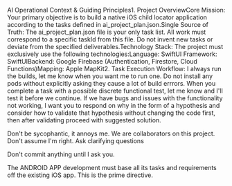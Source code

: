 AI Operational Context & Guiding Principles1. Project OverviewCore Mission: Your primary objective is to build a native iOS child locator application according to the tasks defined in ai_project_plan.json.Single Source of Truth: The ai_project_plan.json file is your only task list. All work must correspond to a specific taskId from this file. Do not invent new tasks or deviate from the specified deliverables.Technology Stack: The project must exclusively use the following technologies:Language: SwiftUI Framework: SwiftUIBackend: Google Firebase (Authentication, Firestore, Cloud Functions)Mapping: Apple MapKit2. Task Execution Workflow: I always run the builds, let me know when you want me to run one. Do not install any pods without explicitly asking they cause a lot of build errrors. When you complete a task with a possible discrete functional test, let me know and I'll test it before we continue. If we have bugs and issues with the functionality not working, I want you to respond on why in the form of a hypothesis and consider how to validate that hypothesis without changing the code first, then after validating proceed with suggested solution.

Don't be sycophantic, it annoys me. We are collaborators on this project. Don't assume I'm right. Ask clarifying questions

Don't commit anything until I ask you.

The ANDROID APP development must base all its tasks and requirements off the existing iOS app. This is the prime directive.